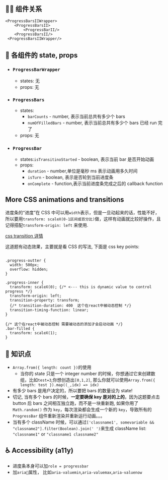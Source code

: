 ## 👨‍👧 组件关系

```
<ProgressBarsIIWrapper>
    <ProgressBarsII>
        <ProgressBarII/>
    <ProgressBarsII/>
 <ProgressBarsIIWrapper/>
```

## 🔢 各组件的 state, props

- ### `ProgressBarWrapper`

  - states: 无
  - props: 无

- ### `ProgressBars`

  - states:
    - `barCounts` - number, 表示当前总共有多少个 bars
    - `numOfFilledBars` - number, 表示当前总共有多少个 bars 已经 run 完了
  - props: 无

- ### `ProgressBar`

  - states:`isTransitinoStarted` - boolean, 表示当前 bar 是否开始动画
  - props:
    - `duration` - number,单位是毫秒 ms 表示动画用多久时间
    - `isTurn` - boolean, 表示是否轮到当前进度条
    - `onComplete` - function,表示当前进度条完成之后的 callback function

## More CSS animations and transitions

进度条的“进度”在 CSS 中可以用`width`表示，但是一旦动起来的话，性能不好，所以要用`transform: scaleX(0-1区间或百分比)`做，这样有动画就比较好操作，且记得搭配`transform-origin: left` 来使用.

[css transition 详情](https://developer.mozilla.org/en-US/docs/Web/CSS/transition)

这道题有动态效果，主要就是看 CSS 的写法, 下面是 css key points:

```

.progress-outter {
  width: 500px;
  overflow: hidden;
}

.progress-inner {
  transform: scaleX(0); {/* <--- this is dynamic value to control progress */}
  transform-origin: left;
  transition-property: transform;
  {/* transition-duration: 400  这个在react中被动态控制 */}
  transition-timing-function: linear;
}

{/* 这个在react中被动态控制 需要被动态的添加才会启动动画 */}
.bar-filled {
  transform: scaleX(1);
}
```

## 👀 知识点

- `Array.from({ length: count })`的使用
  - 当你的 state 只是一个 integer number 的时候，你想通过它来创建数组，比如`test=3`,你想创造出`[0,1,2]`, 那么你就可以使用`Array.from({ length: test }).map((_,idx) => idx)`
- 有多少 bars 是用户决定的，所以要把 bars 的数量设为 state!
- 切记, 当有多个 bars 的时候，**一定要确保 key 是对的上的**，因为这题要点击 button 后 bars 之间相互独立跑，而不是一块重新跑, 如果你用了 `Math.random()` 作为 `key`，每次渲染都会生成一个新的 `key`，导致所有的 `ProgressBar` 组件重新渲染并重新运行动画。。。
- 当有多个 className 时候，可以通过`['classname1', somevariable && "classname2"].filter(Boolean).join(' ')`来生成 className list: `"classname1"` or `"classname1 classname2"`

## ♿ Accessibility (a11y)

- 进度条本身可以加`role = progressbar`
- 加`aria`属性， 比如`aria-valuemin`,`aria-valuemax`,`aria-valuenow`
